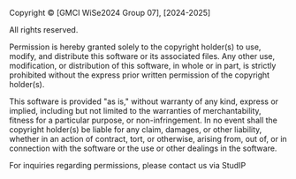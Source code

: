 Copyright © [GMCI WiSe2024 Group 07], [2024-2025]

All rights reserved.

Permission is hereby granted solely to the copyright holder(s) to use, modify, and distribute this software or its associated files. Any other use, modification, or distribution of this software, in whole or in part, is strictly prohibited without the express prior written permission of the copyright holder(s).

This software is provided "as is," without warranty of any kind, express or implied, including but not limited to the warranties of merchantability, fitness for a particular purpose, or non-infringement. In no event shall the copyright holder(s) be liable for any claim, damages, or other liability, whether in an action of contract, tort, or otherwise, arising from, out of, or in connection with the software or the use or other dealings in the software.

For inquiries regarding permissions, please contact us via StudIP
